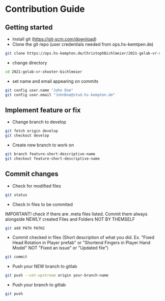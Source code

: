 # Contribution Guide
## Getting started
- Install git (https://git-scm.com/download)
- Clone the git repo (user credentials needed from ops.hs-kemtpen.de)
```sh
git clone https://ops.hs-kempten.de/ChristophBichlmeier/2021-gelab-vr-shooter-bichlmeier.git
```
- change directory
```sh
cd 2021-gelab-vr-shooter-bichlmeier
```
- set name and email appearing on commits
```sh
git config user.name "John Doe"
git config user.email "JohnDoe@stud.hs-kempten.de"
```

## Implement feature or fix
- Change branch to develop
```sh
git fetch origin develop
git checkout develop
```
- Create new branch to work on
```sh
git branch feature-short-descriptive-name
git checkout feature-short-descriptive-name
```
## Commit changes
- Check for modified files
```sh
git status
```
- Check in files to be commited

IMPORTANT! check if there are .meta files listed. Commit them always alongside NEWLY created Files and Folders NOT BY THEMSELF
```sh
git add PATH PATH2
```
- Commit checked in files (Short description of what you did. Ex. "Fixed Head Rotation in Player prefab" or "Shortend Fingers in Player Hand Model" NOT "Fixed an issue" or "Updated file")
```sh
git commit
```
- Push your NEW branch to gitlab
```sh
git push --set-upstream origin your-branch-name
```
- Push your branch to gitlab
```sh
git push
```

